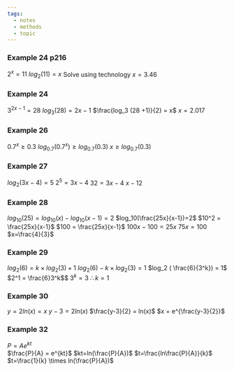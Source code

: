 ```yaml
---
tags:
  - notes
  - methods
  - topic
---
```

### Example 24 p216
$2^x = 11$
$log_2 (11) = x$
Solve using technology
$x = 3.46$

### Example 24
$3^{2x-1} = 28$ 
$log_3 (28) = 2x-1$
$\frac{log_3 (28 +1)}{2} = x$
$x = 2.017$


### Example 26
$0.7^x \geq 0.3$ 
$log_{0.7}({0.7^x}) \geq log_{0.7}(0.3)$
$x \geq log_{0.7}(0.3)$     


### Example 27 
$log_{2}(3x-4) = 5$
$2^5 = 3x-4$ 
$32=3x-4$
$x-12$ 


### Example 28
$log_{10}(25) = log_{10} (x) - log_{10}(x-1) = 2$
$log_10(\frac{25x}{x-1})=2$
$10^2 = \frac{25x}{x-1}$
$100 = \frac{25x}{x-1}$
$100x-100 = 25x$
$75x = 100$
$x=\frac{4}{3}$


### Example 29

$log_2(6) = k \times log_2(3) + 1$
$log_2(6) - k \times log_2(3) = 1$
$log_2 ( \frac{6}{3^k}) = 1$
$2^1 = \frac{6}3^k$$
$3^k = 3$
$\therefore k=1$ 


### Example 30
$y=2ln(x) = x$
$y-3 = 2ln(x)$
$\frac{y-3}{2} = ln(x)$
$x = e^{\frac{y-3}{2}}$


### Example 32
$P=Ae^{kt}$  
$\frac{P}{A} = e^{kt}$
$kt=ln(\frac{P}{A})$ 
$t=\frac{ln\frac{P}{A}}{k}$ 
$t=\frac{1}{k} \times ln(\frac{P}{A})$

